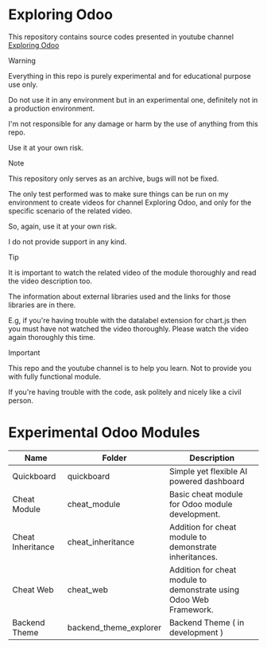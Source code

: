 # Exploring Odoo

This repository contains source codes presented in youtube channel [Exploring Odoo](https://www.youtube.com/@exploring-odoo)


> [!WARNING]
> Everything in this repo is purely experimental and for educational purpose use only.
>
> Do not use it in any environment but in an experimental one, definitely not in a production environment.
>
> I'm not responsible for any damage or harm by the use of anything from this repo.
>
> Use it at your own risk.
>

> [!NOTE]
> This repository only serves as an archive, bugs will not be fixed.
>
> The only test performed was to make sure things can be run on my environment to create videos for channel Exploring Odoo, and only for the specific scenario of the related video.
>
> So, again, use it at your own risk.
>
> I do not provide support in any kind.

> [!TIP]
> It is important to watch the related video of the module thoroughly and read the video description too.
>
> The information about external libraries used and the links for those libraries are in there.
>
> E.g, if you're having trouble with the datalabel extension for chart.js then you must have not watched the video thoroughly. Please watch the video again thoroughly this time.
>

>[!IMPORTANT]
> This repo and the youtube channel is to help you learn. Not to provide you with fully functional module.
>
> If you're having trouble with the code, ask politely and nicely like a civil person.

# Experimental Odoo Modules

| Name              | Folder                 | Description                                                        |
| ----------------- | ---------------------- | ------------------------------------------------------------------ |
| Quickboard        | quickboard             | Simple yet flexible AI powered dashboard                           |
| Cheat Module      | cheat_module           | Basic cheat module for Odoo module development.                    |
| Cheat Inheritance | cheat_inheritance      | Addition for cheat module to demonstrate inheritances.             |
| Cheat Web         | cheat_web              | Addition for cheat module to demonstrate using Odoo Web Framework. |
| Backend Theme     | backend_theme_explorer | Backend Theme ( in development )                                   |